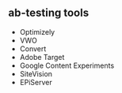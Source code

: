 ##  ab-testing tools

- Optimizely
- VWO
- Convert
- Adobe Target
- Google Content Experiments
- SiteVision
- EPiServer
